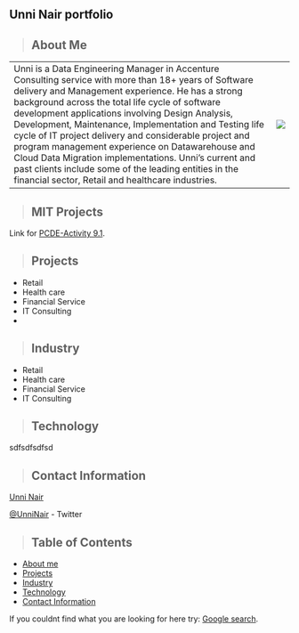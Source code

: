 ## Unni Nair portfolio 

<a class="anchor" id="aboutme"></a>
>## About Me
<table> 
    <tr>
        <td>Unni is a Data Engineering Manager in Accenture Consulting service with more than 18+ years of Software delivery and Management experience. He has a strong background across the total life cycle of software development applications involving Design Analysis, Development, Maintenance, Implementation and Testing life cycle of IT project delivery and considerable project and program management experience on Datawarehouse and Cloud Data Migration implementations. Unni’s current and past clients include some of the leading entities in the financial sector, Retail and healthcare industries.</td> 
        <td><img src="https://user-images.githubusercontent.com/120293184/206936814-722ad788-4107-4f0b-b49d-e676452f8e57.jpg" align="right" max-width= 100% max-height=100%;></td> 
    </td>
</table>

<a class="anchor" id="mit_project"></a>
>## MIT Projects
<p>Link for <a href="https://github.com/unnikgr/PCDE-Activity-9.1.git"> PCDE-Activity 9.1</a>.</p>

<a class="anchor" id="projects"></a>
>## Projects
* Retail
* Health care
* Financial Service
* IT Consulting
* 
<a class="anchor" id="industry"></a>
>## Industry
* Retail
* Health care
* Financial Service
* IT Consulting

<a class="anchor" id="technology"></a>
>## Technology
sdfsdfsdfsd

<a class="anchor" id="contact"></a>
>## Contact Information
[Unni Nair](https://www.linkedin.com/in/unni-nair-584ba613/)

[@UnniNair](https://twitter.com/BillGates) - Twitter

>## Table of Contents
* [About me](#aboutme)
* [Projects](#projects)
* [Industry](#industry)
* [Technology](#technology)
* [Contact Information](#contact)

<p>If you couldnt find what you are looking for here try: <a href="https://www.google.com/"> Google search</a>.</p>

